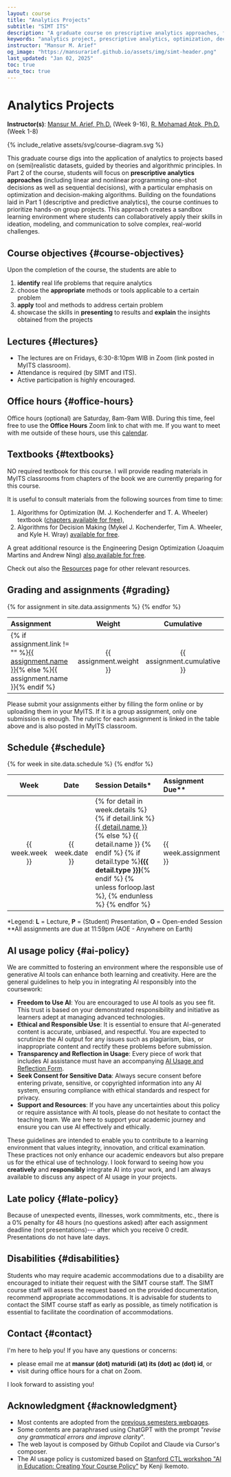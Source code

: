 ```yaml
---
layout: course
title: "Analytics Projects"
subtitle: "SIMT ITS"
description: "A graduate course on prescriptive analytics approaches, focusing on optimization and decision-making algorithms through hands-on group projects."
keywords: "analytics project, prescriptive analytics, optimization, decision-making, SIMT ITS, data science"
instructor: "Mansur M. Arief"
og_image: "https://mansurarief.github.io/assets/img/simt-header.png"
last_updated: "Jan 02, 2025"
toc: true
auto_toc: true
---
```


# Analytics Projects

**Instructor(s)**: [Mansur M. Arief, Ph.D.](https://mansurarief.github.io/) (Week 9-16), [R. Mohamad Atok, Ph.D.](https://www.its.ac.id/statistika/dosen-staff/daftar-dosen/r-mohamad-atok/) (Week 1-8)


<div class="course-diagram">
{% include_relative assets/svg/course-diagram.svg %}
</div>

This graduate course digs into the application of analytics to projects based on (semi)realistic datasets, guided by theories and algorithmic principles. In Part 2 of the course, students will focus on **prescriptive analytics approaches** (including linear and nonlinear programming one-shot decisions as well as sequential decisions), with a particular emphasis on optimization and decision-making algorithms. Building on the foundations laid in Part 1 (descriptive and predictive analytics), the course continues to prioritize hands-on group projects. This approach creates a sandbox learning environment where students can collaboratively apply their skills in ideation, modeling, and communication to solve complex, real-world challenges.

## Course objectives {#course-objectives}

Upon the completion of the course, the students are able to

1. **identify** real life problems that require analytics
2. choose the **appropriate** methods or tools applicable to a certain problem
3. **apply** tool and methods to address certain problem
4. showcase the skills in **presenting** to results and **explain** the insights obtained from the projects

## Lectures {#lectures}
- The lectures are on Fridays, 6:30-8:10pm WIB in Zoom (link posted in MyITS classroom). 
- Attendance is required (by SIMT and ITS).
- Active participation is highly encouraged.

## Office hours {#office-hours}

Office hours (optional) are Saturday, 8am-9am WIB. During this time, feel free to use the **Office Hours** Zoom link to chat with me. If you want to meet with me outside of these hours, use this [calendar](https://mansurarief.github.io/calendar/).

## Textbooks {#textbooks}

NO required textbook for this course. I will provide reading materials in MyITS classrooms from chapters of the book we are currently preparing for this course. 

It is useful to consult materials from the following sources from time to time:

1. Algorithms for Optimization (M. J. Kochenderfer and T. A. Wheeler) textbook ([chapters available for free](https://algorithmsbook.com/optimization/)), 
2. Algorithms for Decision Making (Mykel J. Kochenderfer, Tim A. Wheeler, and Kyle H. Wray) [available for free](https://algorithmsbook.com/#download).

A great additional resource is the Engineering Design Optimization (Joaquim Martins and Andrew Ning) [also available for free](http://websites.umich.edu/~mdolaboratory/pdf/Martins2021.pdf). 

Check out also the [Resources](/resources) page for other relevant resources.

## Grading and assignments {#grading}

<table class="table-schedule">
  <thead>
    <tr>
      <th style="text-align: left">Assignment</th>
      <th style="text-align: center">Weight</th>
      <th style="text-align: center">Cumulative</th>
    </tr>
  </thead>
  <tbody>
    {% for assignment in site.data.assignments %}
    <tr>
      <td style="text-align: left">{% if assignment.link != "" %}<a href="{{ assignment.link }}">{{ assignment.name }}</a>{% else %}{{ assignment.name }}{% endif %}</td>
      <td style="text-align: center">{{ assignment.weight }}</td>
      <td style="text-align: center">{{ assignment.cumulative }}</td>
    </tr>
    {% endfor %}
  </tbody>
</table>

Please submit your assignments either by filling the form online or by uploading them in your MyITS. If it is a group assignment, only one submission is enough. The rubric for each assignment is linked in the table above and is also posted in MyITS classroom.

## Schedule {#schedule}

<table class="table-schedule">
  <thead>
    <tr>
      <th style="text-align: center">Week</th>
      <th style="text-align: center">Date</th>
      <th style="text-align: left">Session Details*</th>
      <th style="text-align: left">Assignment Due**</th>
    </tr>
  </thead>
  <tbody>
    {% for week in site.data.schedule %}
    <tr>
      <td style="text-align: center">{{ week.week }}</td>
      <td style="text-align: center">{{ week.date }}</td>
      <td style="text-align: left">
        {% for detail in week.details %}
          {% if detail.link %}
            <a href="{{ detail.link }}">{{ detail.name }}</a>
          {% else %}
            {{ detail.name }}
          {% endif %}
          {% if detail.type %}<strong>({{ detail.type }})</strong>{% endif %}
          {% unless forloop.last %}, {% endunless %}
        {% endfor %}
      </td>
      <td style="text-align: left">{{ week.assignment }}</td>
    </tr>
    {% endfor %}
  </tbody>
</table>

<div class="legend">*Legend: <strong>L</strong> = Lecture, <strong>P</strong> = (Student) Presentation, <strong>O</strong> = Open-ended Session</div>

<div class="legend"><emph>**All assignments are due at 11:59pm (AOE - Anywhere on Earth)</emph></div>

## AI usage policy {#ai-policy}

We are committed to fostering an environment where the responsible use of generative AI tools can enhance both learning and creativity. Here are the general guidelines to help you in integrating AI responsibly into the coursework:

- **Freedom to Use AI**: You are encouraged to use AI tools as you see fit. This trust is based on your demonstrated responsibility and initiative as learners adept at managing advanced technologies.
- **Ethical and Responsible Use**: It is essential to ensure that AI-generated content is accurate, unbiased, and respectful. You are expected to scrutinize the AI output for any issues such as plagiarism, bias, or inappropriate content and rectify these problems before submission.
- **Transparency and Reflection in Usage**: Every piece of work that includes AI assistance must have an accompanying [AI Usage and Reflection Form](https://mansurarief.github.io/ai-usage-and-reflection-form.docx).
- **Seek Consent for Sensitive Data**: Always secure consent before entering private, sensitive, or copyrighted information into any AI system, ensuring compliance with ethical standards and respect for privacy.
- **Support and Resources**: If you have any uncertainties about this policy or require assistance with AI tools, please do not hesitate to contact the teaching team. We are here to support your academic journey and ensure you can use AI effectively and ethically.
  
These guidelines are intended to enable you to contribute to a learning environment that values integrity, innovation, and critical examination. These practices not only enhance our academic endeavors but also prepare us for the ethical use of technology. 
I look forward to seeing how you **creatively** and **responsibly** integrate AI into your work, and I am always available to discuss any aspect of AI usage in your projects.

## Late policy {#late-policy}

Because of unexpected events, illnesses, work commitments, etc., there is a 0% penalty for 48 hours (no questions asked) after each assignment deadline (not presentations)--- after which you receive 0 credit. Presentations do not have late days. 

## Disabilities {#disabilities}

Students who may require academic accommodations due to a disability are encouraged to initiate their request with the SIMT course staff. The SIMT course staff will assess the request based on the provided documentation, recommend appropriate accommodations. It is advisable for students to contact the SIMT course staff as early as possible, as timely notification is essential to facilitate the coordination of accommodations.

## Contact {#contact}

I'm here to help you! If you have any questions or concerns:
- please email me at **mansur (dot) maturidi (at) its (dot) ac (dot) id**, or 
- visit during office hours for a chat on Zoom.

I look forward to assisting you!

## Acknowledgment {#acknowledgment}

- Most contents are adopted from the [previous semesters webpages](/past-courses). 
- Some contents are paraphrased using ChatGPT with the prompt "*revise any grammatical errors and improve clarity*".
- The web layout is composed by Github Copilot and Claude via Cursor's composer.
- The AI usage policy is customized based on [Stanford CTL workshop "AI in Education: Creating Your Course Policy"](https://docs.google.com/presentation/d/1XgN7uLrYvxYrZoKAVrlKL05Ng_uIxl_Y/edit?usp=sharing&ouid=109376912442294374565&rtpof=true&sd=true) by Kenji Ikemoto. 
